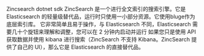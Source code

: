 Zincsearch dotnet sdk 
ZincSearch 是一个进行全文索引的搜索引擎。它是 Elasticsearch 的轻量级替代品，运行时只使用一小部分资源。它使用bluge作为底层索引库。
它非常简单且易于操作，与 Elasticsearch 不同，Elasticsearch 需要几十个旋钮来理解和调整，您可以在 2 分钟内启动并运行
如果您只是使用 API 获取数据并使用 kibana 进行搜索（ZincSearch 不支持 Kibana。ZincSearch 提供了自己的 UI），那么它是 Elasticsearch 的直接替代品。
